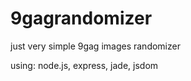 9gagrandomizer
==============

just very simple 9gag images randomizer

using: node.js, express, jade, jsdom
